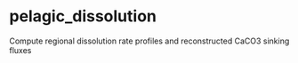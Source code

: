# pelagic_dissolution
Compute regional dissolution rate profiles and reconstructed CaCO3 sinking fluxes
